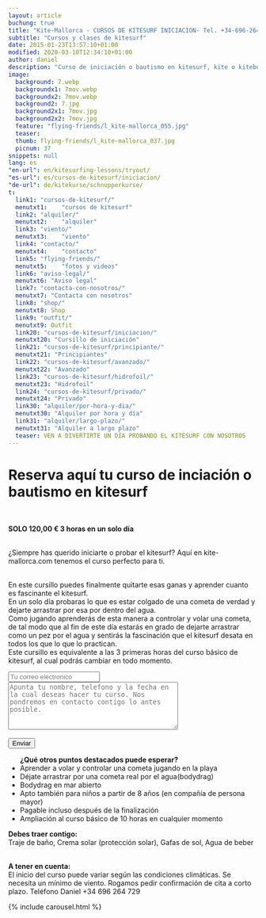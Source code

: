 ```yaml
---
layout: article
buchung: true
title: "Kite-Mallorca - CURSOS DE KITESURF INICIACION- Tel. +34-696-264729"
subtitle: "Cursos y clases de kitesurf"
date: 2015-01-23T13:57:10+01:00
modified: 2020-03-10T12:34:10+01:00
author: daniel
description: "Curso de iniciación o bautismo en kitesurf, kite o kiteboarding. En solo 3 horas apredes a volar una cometa. Llama y apúntate ahora aquí"
image:
  background: 7.webp
  backgroundx1: 7mov.webp
  backgroundx2: 7mov.webp
  background2: 7.jpg
  background2x1: 7mov.jpg
  background2x2: 7mov.jpg
  feature: "flying-friends/l_kite-mallorca_055.jpg"
  teaser:
  thumb: flying-friends/l_kite-mallorca_037.jpg
  picnum: 37
snippets: null
lang: es
"en-url": en/kitesurfing-lessons/tryout/
"es-url": es/cursos-de-kitesurf/iniciacion/
"de-url": de/kitekurse/schnupperkurse/
t:
  link1: "cursos-de-kitesurf/"
  menutxt1:    "cursos de kitesurf"
  link2: "alquiler/"
  menutxt2:    "alquiler"
  link3: "viento/"
  menutxt3:    "viento"
  link4: "contacto/"
  menutxt4:    "contacto"
  link5: "flying-friends/"
  menutxt5:    "fotos y videos"
  link6: "aviso-legal/"
  menutxt6: "Aviso legal"
  link7: "contacta-con-nosotros/"
  menutxt7: "Contacta con nosotros"
  link8: "shop/"
  menutxt8: Shop
  link9: "outfit/"
  menutxt9: Outfit
  link20: "cursos-de-kitesurf/iniciacion/"
  menutxt20: "Cursillo de iniciación"
  link21: "cursos-de-kitesurf/principiante/"
  menutxt21: "Principiantes"
  link22: "cursos-de-kitesurf/avanzado/"
  menutxt22: "Avanzado"
  link23: "cursos-de-kitesurf/hidrofoil/"
  menutxt23: "Hidrofoil"
  link24: "cursos-de-kitesurf/privado/"
  menutxt24: "Privado"
  link30: "alquiler/por-hora-y-dia/"
  menutxt30: "Alquiler por hora y día"
  link31: "alquiler/largo-plazo/"
  menutxt31: "Alquiler a largo plazo"
  teaser: VEN A DIVERTIRTE UN DÍA PROBANDO EL KITESURF CON NOSOTROS
---
```


<div id="bookingKitContainer"></div>
<script src="https://eu5.bookingkit.de/bkscript.js.php?cw=a03e5048263685b2ea6fd19deb2b34a8&lang=es&e=72540446a4965399faa6cfed67b2623c"></script>
<noscript>
<h1>Reserva aquí tu curso de inciación o bautismo en kitesurf</h1>
<br>
 
<strong>SOLO 120,00 € 3 horas en un solo día</strong><br><br>

¿Siempre has querido iniciarte o probar el kitesurf? Aquí en kite-mallorca.com tenemos el curso perfecto para ti.<br><br>

En este cursillo puedes finalmente quitarte esas ganas y aprender cuanto es fascinante el kitesurf.<br>
En un solo día probaras lo que es estar colgado de una cometa de verdad y dejarte arrastrar por esa por dentro del agua.<br>
Como jugando aprenderás de esta manera a controlar y volar una cometa, de tal modo que al fin de este día estarás en grado de dejarte arrastrar como un pez por el agua y sentirás la fascinación que el kitesurf desata en todos los que lo que lo practican.<br>
Este cursillo es equivalente a las 3 primeras horas del curso básico de kitesurf, al cual podrás cambiar en todo momento.

<div class="item">
<form method="POST" action="https://formspree.io/team@kite-mallorca.com">
  <input type="email" name="_replyto" placeholder="Tu correo electronico" required>
  <input type="hidden" name="_subject" value="Encuesta de reserva para un curso de iniciacion">
  <textarea name="body" cols="40" rows="6" placeholder="Apunta tu nombre, telefono y la fecha en la cual deseas hacer tu curso. Nos pondremos en contacto contigo lo antes posible."></textarea>
  <span></span><br><br>
  <input type="hidden" name="_next" value="{{ site.url }}/es/gracias/">
  <input type="submit" value="Enviar">
</form>
<ul title="Otros puntos que destacan en el curso de kitesurf"><strong>¿Qué otros puntos destacados puede esperar?</strong>
  <li>Aprender a volar y controlar una cometa jugando en la playa</li>
  <li>Déjate arrastrar por una cometa real por el agua(bodydrag)</li>
  <li>Bodydrag en mar abierto</li>
  <li>Apto también para niños a partir de 8 años (en compañía de persona mayor)</li>
  <li>Pagable incluso después de la finalización</li>
  <li>Ampliación al curso básico de 10 horas en cualquier momento</li>
</ul>

<span><strong>Debes traer contigo:</strong><br>
Traje de baño, Crema solar (protección solar), Gafas de sol, Agua de beber</span><br><br>

<span><strong>A tener en cuenta:</strong><br>
El inicio del curso puede variar según las condiciones climáticas. Se necesita un mínimo de viento. Rogamos pedir confirmación de cita a corto plazo. Teléfono Daniel +34 696 264 729</span>
</div>

{% include carousel.html %}

</noscript>